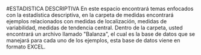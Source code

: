 #ESTADISTICA DESCRIPTIVA
En este espacio encontrará temas enfocados con la estadística descriptiva, en la carpeta de medidas encontrará ejemplos relacionados con medidas de localización, medidas de variabilidad, medidas de tendencia central.
Dentro de la carpeta, usted encontrará un archivo llamado "Balanza", el cual es la base de datos que se manejará para cada uno de los ejemplos, esta base de datos viene en formato EXCEL.



